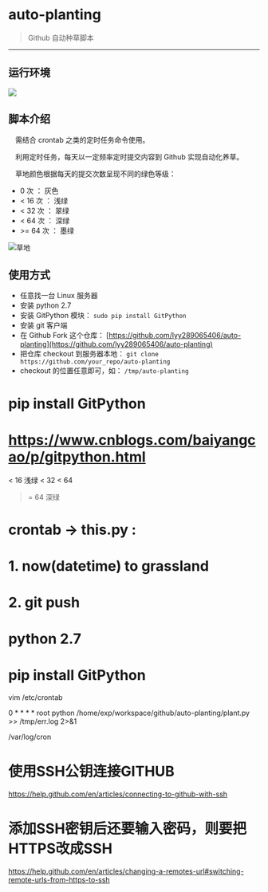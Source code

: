 # auto-planting
> Github 自动种草脚本

------

## 运行环境

![](https://img.shields.io/badge/Python-2.7%2B-brightgreen.svg)


## 脚本介绍

　需结合 crontab 之类的定时任务命令使用。

　利用定时任务，每天以一定频率定时提交内容到 Github 实现自动化养草。

　草地颜色根据每天的提交次数呈现不同的绿色等级：

- 0 次 ： 灰色
- &lt; 16 次 ： 浅绿
- &lt; 32 次 ： 翠绿
- &lt; 64 次 ： 深绿
- &gt;= 64 次 ： 墨绿

![草地](https://raw.githubusercontent.com/lyy289065406/auto-planting/master/imgs/grassland.png)


## 使用方式

- 任意找一台 Linux 服务器
- 安装 python 2.7
- 安装 GitPython 模块： `sudo pip install GitPython`
- 安装 git 客户端
- 在 Github Fork 这个仓库： [https://github.com/lyy289065406/auto-planting](https://github.com/lyy289065406/auto-planting)
- 把仓库 checkout 到服务器本地： `git clone https://github.com/your_repo/auto-planting`
- checkout 的位置任意即可，如： `/tmp/auto-planting`



# pip install GitPython
# https://www.cnblogs.com/baiyangcao/p/gitpython.html


< 16 浅绿
< 32
< 64 
>= 64 深绿

# crontab -> this.py : 
# 1. now(datetime) to grassland 
# 2. git push

# python 2.7
# pip install GitPython
vim /etc/crontab

0 * * * * root python /home/exp/workspace/github/auto-planting/plant.py >> /tmp/err.log 2>&1

/var/log/cron


# 使用SSH公钥连接GITHUB
https://help.github.com/en/articles/connecting-to-github-with-ssh

# 添加SSH密钥后还要输入密码，则要把HTTPS改成SSH
https://help.github.com/en/articles/changing-a-remotes-url#switching-remote-urls-from-https-to-ssh